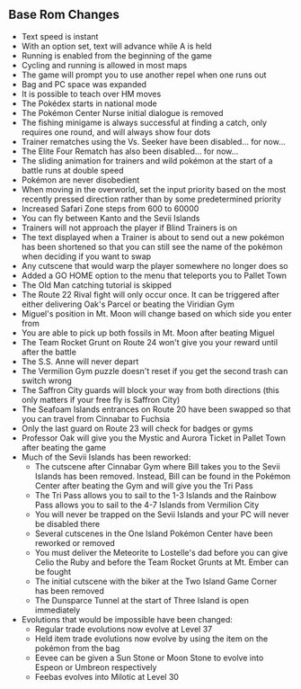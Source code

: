 ## Base Rom Changes

* Text speed is instant
* With an option set, text will advance while A is held
* Running is enabled from the beginning of the game
* Cycling and running is allowed in most maps
* The game will prompt you to use another repel when one runs out
* Bag and PC space was expanded
* It is possible to teach over HM moves
* The Pokédex starts in national mode
* The Pokémon Center Nurse initial dialogue is removed
* The fishing minigame is always successful at finding a catch, only requires one round, and will always show four dots
* Trainer rematches using the Vs. Seeker have been disabled... for now...
* The Elite Four Rematch has also been disabled... for now...
* The sliding animation for trainers and wild pokémon at the start of a battle runs at double speed
* Pokémon are never disobedient
* When moving in the overworld, set the input priority based on the most recently pressed direction rather than by some
predetermined priority
* Increased Safari Zone steps from 600 to 60000
* You can fly between Kanto and the Sevii Islands
* Trainers will not approach the player if Blind Trainers is on
* The text displayed when a Trainer is about to send out a new pokémon has been shortened so that you can still see the name of the pokémon when deciding if you want to swap
* Any cutscene that would warp the player somewhere no longer does so
* Added a GO HOME option to the menu that teleports you to Pallet Town
* The Old Man catching tutorial is skipped
* The Route 22 Rival fight will only occur once. It can be triggered after either delivering Oak's Parcel or beating the Viridian Gym
* Miguel's position in Mt. Moon will change based on which side you enter from
* You are able to pick up both fossils in Mt. Moon after beating Miguel
* The Team Rocket Grunt on Route 24 won't give you your reward until after the battle
* The S.S. Anne will never depart
* The Vermilion Gym puzzle doesn't reset if you get the second trash can switch wrong
* The Saffron City guards will block your way from both directions (this only matters if your free fly is Saffron City)
* The Seafoam Islands entrances on Route 20 have been swapped so that you can travel from Cinnabar to Fuchsia
* Only the last guard on Route 23 will check for badges or gyms
* Professor Oak will give you the Mystic and Aurora Ticket in Pallet Town after beating the game
* Much of the Sevii Islands has been reworked:
  * The cutscene after Cinnabar Gym where Bill takes you to the Sevii Islands has been removed. Instead, Bill can be found in the Pokémon Center after beating the Gym and will give you the Tri Pass
  * The Tri Pass allows you to sail to the 1-3 Islands and the Rainbow Pass allows you to sail to the 4-7 Islands from Vermilion City
  * You will never be trapped on the Sevii Islands and your PC will never be disabled there
  * Several cutscenes in the One Island Pokémon Center have been reworked or removed
  * You must deliver the Meteorite to Lostelle's dad before you can give Celio the Ruby and before the Team Rocket Grunts at Mt. Ember can be fought
  * The initial cutscene with the biker at the Two Island Game Corner has been removed
  * The Dunsparce Tunnel at the start of Three Island is open immediately
* Evolutions that would be impossible have been changed:
  * Regular trade evolutions now evolve at Level 37
  * Held item trade evolutions now evolve by using the item on the pokémon from the bag
  * Eevee can be given a Sun Stone or Moon Stone to evolve into Espeon or Umbreon respectively
  * Feebas evolves into Milotic at Level 30